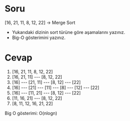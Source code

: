 # Soru

[16, 21, 11, 8, 12, 22] -> Merge Sort

- Yukarıdaki dizinin sort türüne göre aşamalarını yazınız.
- Big-O gösterimini yazınız.

# Cevap

1. [16, 21, 11, 8, 12, 22]
2. [16, 21, 11] --- [8, 12, 22]
3. [16] --- [21, 11] --- [8, 12] --- [22]
4. [16] --- [21] --- [11] --- [8] --- [12] --- [22]
5. [16] --- [11, 21] --- [8, 12] --- [22]
6. [11, 16, 21] --- [8, 12, 22]
7. [8, 11, 12, 16, 21, 22]

Big O gösterimi: O(nlogn)

